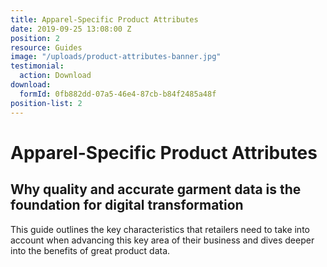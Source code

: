 ```yaml
---
title: Apparel-Specific Product Attributes
date: 2019-09-25 13:08:00 Z
position: 2
resource: Guides
image: "/uploads/product-attributes-banner.jpg"
testimonial:
  action: Download
download:
  formId: 0fb882dd-07a5-46e4-87cb-b84f2485a48f
position-list: 2
---
```


# Apparel-Specific Product Attributes

## Why quality and accurate garment data is the foundation for digital transformation

This guide outlines the key characteristics that retailers need to take into account when advancing this key area of their business and dives deeper into the benefits of great product data.
